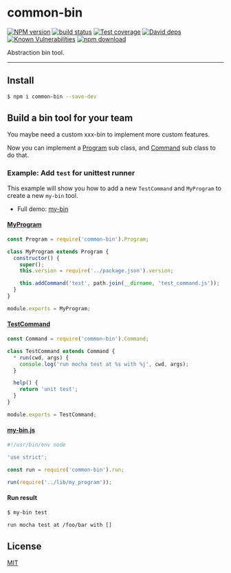 # common-bin

[![NPM version][npm-image]][npm-url]
[![build status][travis-image]][travis-url]
[![Test coverage][codecov-image]][codecov-url]
[![David deps][david-image]][david-url]
[![Known Vulnerabilities][snyk-image]][snyk-url]
[![npm download][download-image]][download-url]

[npm-image]: https://img.shields.io/npm/v/common-bin.svg?style=flat-square
[npm-url]: https://npmjs.org/package/common-bin
[travis-image]: https://img.shields.io/travis/node-modules/common-bin.svg?style=flat-square
[travis-url]: https://travis-ci.org/node-modules/common-bin
[codecov-image]: https://codecov.io/gh/node-modules/common-bin/branch/master/graph/badge.svg
[codecov-url]: https://codecov.io/gh/node-modules/common-bin
[david-image]: https://img.shields.io/david/node-modules/common-bin.svg?style=flat-square
[david-url]: https://david-dm.org/node-modules/common-bin
[snyk-image]: https://snyk.io/test/npm/common-bin/badge.svg?style=flat-square
[snyk-url]: https://snyk.io/test/npm/common-bin
[download-image]: https://img.shields.io/npm/dm/common-bin.svg?style=flat-square
[download-url]: https://npmjs.org/package/common-bin

Abstraction bin tool.

---

## Install

```bash
$ npm i common-bin --save-dev
```

## Build a bin tool for your team

You maybe need a custom xxx-bin to implement more custom features.

Now you can implement a [Program](lib/program.js) sub class,
and [Command](lib/command.js) sub class to do that.

### Example: Add `test` for unittest runner

This example will show you how to add a new `TestCommand` and `MyProgram`
to create a new `my-bin` tool.

- Full demo: [my-bin](test/fixtures/my-bin)

#### [MyProgram](test/fixtures/my-bin/lib/my_program.js)

```js
const Program = require('common-bin').Program;

class MyProgram extends Program {
  constructor() {
    super();
    this.version = require('../package.json').version;

    this.addCommand('test', path.join(__dirname, 'test_command.js'));
  }
}

module.exports = MyProgram;
```

#### [TestCommand](test/fixtures/my-bin/lib/test_command.js)

```js
const Command = require('common-bin').Command;

class TestCommand extends Command {
  * run(cwd, args) {
    console.log('run mocha test at %s with %j', cwd, args);
  }

  help() {
    return 'unit test';
  }
}

module.exports = TestCommand;
```

#### [my-bin.js](test/fixtures/my-bin/bin/my-bin.js)

```js
#!/usr/bin/env node

'use strict';

const run = require('common-bin').run;

run(require('../lib/my_program'));
```

#### Run result

```bash
$ my-bin test

run mocha test at /foo/bar with []
```

## License

[MIT](LICENSE)
